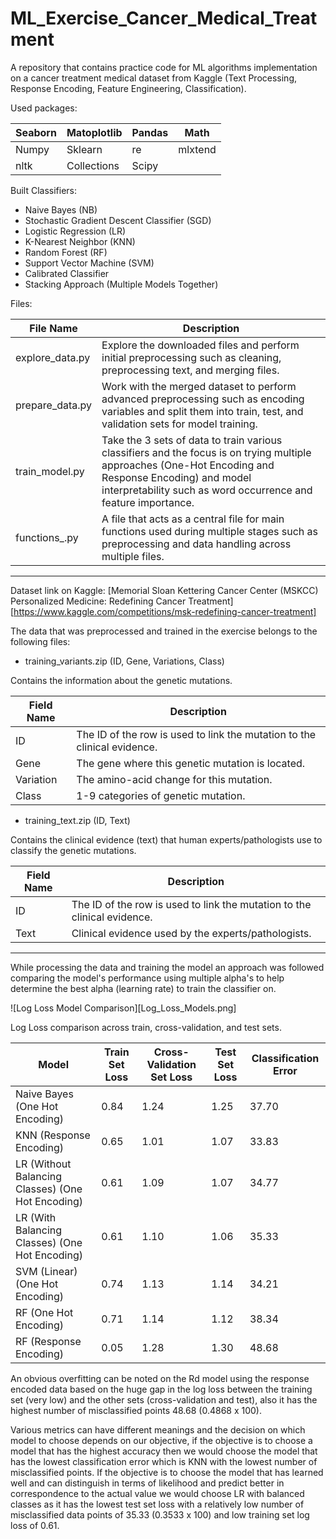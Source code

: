 # ML_Exercise_Cancer_Medical_Treatment
A repository that contains practice code for ML algorithms implementation on a cancer treatment medical dataset from Kaggle (Text Processing, Response Encoding, Feature Engineering, Classification).

Used packages:

| Seaborn | Matoplotlib | Pandas | Math    |
|---------|-------------|--------|---------|
| Numpy   | Sklearn     | re     | mlxtend |
| nltk    | Collections | Scipy  |         |

Built Classifiers:
* Naive Bayes (NB)
* Stochastic Gradient Descent Classifier (SGD)
* Logistic Regression (LR)
* K-Nearest Neighbor (KNN)
* Random Forest (RF)
* Support Vector Machine (SVM)
* Calibrated Classifier
* Stacking Approach (Multiple Models Together)

Files:

| File Name       | Description                                                                                                                                                                                                       |
|-----------------|-------------------------------------------------------------------------------------------------------------------------------------------------------------------------------------------------------------------|
| explore_data.py | Explore the downloaded files and perform initial preprocessing such as cleaning, preprocessing text, and merging files.                                                                                                |
| prepare_data.py | Work with the merged dataset to perform advanced preprocessing such as encoding variables and split them into train, test, and validation sets for model training.                                                        |
| train_model.py  | Take the 3 sets of data to train various classifiers and the focus is on trying multiple approaches (One-Hot Encoding and Response Encoding) and model interpretability such as word occurrence and feature importance. |
| functions_.py   | A file that acts as a central file for main functions used during multiple stages such as preprocessing and data handling across multiple files.                                                                  |

---

Dataset link on Kaggle: [Memorial Sloan Kettering Cancer Center (MSKCC) Personalized Medicine: Redefining Cancer Treatment][https://www.kaggle.com/competitions/msk-redefining-cancer-treatment]

The data that was preprocessed and trained in the exercise belongs to the following files:
* training_variants.zip (ID, Gene, Variations, Class)

Contains the information about the genetic mutations.

| Field Name | Description                                                              |
|------------|--------------------------------------------------------------------------|
| ID         | The ID of the row is used to link the mutation to the clinical evidence. |
| Gene       | The gene where this genetic mutation is located.                         |
| Variation  | The amino-acid change for this mutation.                                |
| Class      | 1-9 categories of genetic mutation.                                      |

  
* training_text.zip (ID, Text)

Contains the clinical evidence (text) that human experts/pathologists use to classify the genetic mutations.

| Field Name | Description                                                              |
|------------|--------------------------------------------------------------------------|
| ID         | The ID of the row is used to link the mutation to the clinical evidence. |
| Text       | Clinical evidence used by the experts/pathologists.                      |


---

While processing the data and training the model an approach was followed comparing the model's performance using multiple alpha's to help determine the best alpha (learning rate) to train the classifier on.

![Log Loss Model Comparison][Log_Loss_Models.png]

Log Loss comparison across train, cross-validation, and test sets.

| Model                                             | Train Set Loss | Cross-Validation Set Loss | Test Set Loss | Classification Error |
|---------------------------------------------------|----------------|---------------------------|---------------|----------------------|
| Naive Bayes (One Hot Encoding)                    | 0.84           | 1.24                      | 1.25          | 37.70                |
| KNN (Response Encoding)                           | 0.65           | 1.01                      | 1.07          | 33.83                |
| LR (Without Balancing Classes) (One Hot Encoding) | 0.61           | 1.09                      | 1.07          | 34.77                |
| LR (With Balancing Classes) (One Hot Encoding)    | 0.61           | 1.10                      | 1.06          | 35.33                |
| SVM (Linear) (One Hot Encoding)                   | 0.74           | 1.13                      | 1.14          | 34.21                |
| RF (One Hot Encoding)                             | 0.71           | 1.14                      | 1.12          | 38.34                |
| RF (Response Encoding)                            | 0.05           | 1.28                      | 1.30          | 48.68                |

An obvious overfitting can be noted on the Rd model using the response encoded data based on the huge gap in the log loss between the training set (very low) and the other sets (cross-validation and test), also it has the highest number of misclassified points 48.68 (0.4868 x 100).

Various metrics can have different meanings and the decision on which model to choose depends on our objective, if the objective is to choose a model that has the highest accuracy then we would choose the model that has the lowest classification error which is KNN with the lowest number of misclassified points. If the objective is to choose the model that has learned well and can distinguish in terms of likelihood and predict better in correspondence to the actual value we would choose LR with balanced classes as it has the lowest test set loss with a relatively low number of misclassified data points of 35.33 (0.3533 x 100) and low training set log loss of 0.61.


